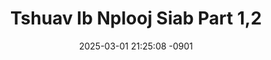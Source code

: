 ---
layout: movie-video-data
date: 2025-03-01 21:25:08 -0901
categories: movie

# Site Attributes
title: "Tshuav Ib Nplooj Siab Part 1,2"
permalink: "/movie/Tshuav_Ib_Nplooj_Siab_Part_1,2"

# Movie Attributes
synopsis: "Thov soj qab saib nkawm nkauj nraug no txoj kev hlub saib nkawv nplooj siab. Muab tso rau qhov twg lawm. Leej twg yog tus Khaws tseg. "
producer: "M & Y Entertainment"
director: ""
writer: ""
video_link: ""
genre: "Romance"
year: ""
release_type: "DVD"
storage: "Center for Hmong Studies"
thumbnail: "/assets/images/movie_thumbnails/Tshuav Ib Nplooj Siab Part 1,2.jpeg"
publishing_company: "M & Y Entertainment"

# Sequels + Parts
base_movie: ""
total_parts: 0
sequel: ""

# Movie Cast
cast:
#VALUE!
---